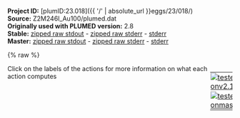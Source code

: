 **Project ID:** [plumID:23.018]({{ '/' | absolute_url }}eggs/23/018/)  
**Source:** Z2M246I_Au100/plumed.dat  
**Originally used with PLUMED version:** 2.8  
**Stable:** [zipped raw stdout](plumed.dat.plumed.stdout.txt.zip) - [zipped raw stderr](plumed.dat.plumed.stderr.txt.zip) - [stderr](plumed.dat.plumed.stderr)  
**Master:** [zipped raw stdout](plumed.dat.plumed_master.stdout.txt.zip) - [zipped raw stderr](plumed.dat.plumed_master.stderr.txt.zip) - [stderr](plumed.dat.plumed_master.stderr)  

{% raw %}
<div style="width: 100%; float:left">
<div style="width: 90%; float:left" id="value_details_data/Z2M246I_Au100/plumed.dat"> Click on the labels of the actions for more information on what each action computes </div>
<div style="width: 10%; float:left"><table><tr><td style="padding:1px"><a href="plumed.dat.plumed.stderr"><img src="https://img.shields.io/badge/v2.10-passing-green.svg" alt="tested onv2.10" /></a></td></tr><tr><td style="padding:1px"><a href="plumed.dat.plumed_master.stderr"><img src="https://img.shields.io/badge/master-passing-green.svg" alt="tested onmaster" /></a></td></tr></table></div></div>
<pre style="width=97%;">
<span style="color:blue" class="comment"># # RESTART</span>
<br/><span style="color:blue" class="comment"># # MOLINFO MOLTYPE=protein STRUCTURE=conf.pdb</span>
<span style="color:blue" class="comment"># # ENERGY LABEL=energy</span>
<br/><span style="color:blue" class="comment"># N,CA,C,O</span>
<b name="data/Z2M246I_Au100/plumed.datbb" onclick='showPath("data/Z2M246I_Au100/plumed.dat","data/Z2M246I_Au100/plumed.datbb","data/Z2M246I_Au100/plumed.datbb","violet")'>bb</b><span style="display:none;" id="data/Z2M246I_Au100/plumed.datbb">The COM action with label <b>bb</b> calculates the following quantities:<table  align="center" frame="void" width="95%" cellpadding="5%"><tr><td width="5%"><b> Quantity </b>  </td><td width="5%"><b> Type </b>  </td><td><b> Description </b> </td></tr><tr><td width="5%">bb</td><td width="5%"><font color="violet">atoms</font></td><td>virtual atom calculated by COM action</td></tr></table></span>: <span class="plumedtooltip" style="color:green">COM<span class="right">Calculate the center of mass for a group of atoms. <a href="https://www.plumed.org/doc-master/user-doc/html/_c_o_m.html" style="color:green">More details</a><i></i></span></span> <span class="plumedtooltip">ATOMS<span class="right">the list of atoms which are involved the virtual atom's definition<i></i></span></span>=7201,7204,7224,7225,7226,7228,7243,7244,7245,7247,7267,7268,7269,7271,7286,7287,7288,7290,7308,7309,7310,7312,7327,7328,7329,7331,7349,7350

<span style="color:blue" class="comment"># CB and on for sidechain headgoups</span>
<b name="data/Z2M246I_Au100/plumed.datres1" onclick='showPath("data/Z2M246I_Au100/plumed.dat","data/Z2M246I_Au100/plumed.datres1","data/Z2M246I_Au100/plumed.datres1","violet")'>res1</b><span style="display:none;" id="data/Z2M246I_Au100/plumed.datres1">The COM action with label <b>res1</b> calculates the following quantities:<table  align="center" frame="void" width="95%" cellpadding="5%"><tr><td width="5%"><b> Quantity </b>  </td><td width="5%"><b> Type </b>  </td><td><b> Description </b> </td></tr><tr><td width="5%">res1</td><td width="5%"><font color="violet">atoms</font></td><td>virtual atom calculated by COM action</td></tr></table></span>: <span class="plumedtooltip" style="color:green">COM<span class="right">Calculate the center of mass for a group of atoms. <a href="https://www.plumed.org/doc-master/user-doc/html/_c_o_m.html" style="color:green">More details</a><i></i></span></span> <span class="plumedtooltip">ATOMS<span class="right">the list of atoms which are involved the virtual atom's definition<i></i></span></span>=7206-7223
<b name="data/Z2M246I_Au100/plumed.datres2" onclick='showPath("data/Z2M246I_Au100/plumed.dat","data/Z2M246I_Au100/plumed.datres2","data/Z2M246I_Au100/plumed.datres2","violet")'>res2</b><span style="display:none;" id="data/Z2M246I_Au100/plumed.datres2">The COM action with label <b>res2</b> calculates the following quantities:<table  align="center" frame="void" width="95%" cellpadding="5%"><tr><td width="5%"><b> Quantity </b>  </td><td width="5%"><b> Type </b>  </td><td><b> Description </b> </td></tr><tr><td width="5%">res2</td><td width="5%"><font color="violet">atoms</font></td><td>virtual atom calculated by COM action</td></tr></table></span>: <span class="plumedtooltip" style="color:green">COM<span class="right">Calculate the center of mass for a group of atoms. <a href="https://www.plumed.org/doc-master/user-doc/html/_c_o_m.html" style="color:green">More details</a><i></i></span></span> <span class="plumedtooltip">ATOMS<span class="right">the list of atoms which are involved the virtual atom's definition<i></i></span></span>=7230-7242
<b name="data/Z2M246I_Au100/plumed.datres3" onclick='showPath("data/Z2M246I_Au100/plumed.dat","data/Z2M246I_Au100/plumed.datres3","data/Z2M246I_Au100/plumed.datres3","violet")'>res3</b><span style="display:none;" id="data/Z2M246I_Au100/plumed.datres3">The COM action with label <b>res3</b> calculates the following quantities:<table  align="center" frame="void" width="95%" cellpadding="5%"><tr><td width="5%"><b> Quantity </b>  </td><td width="5%"><b> Type </b>  </td><td><b> Description </b> </td></tr><tr><td width="5%">res3</td><td width="5%"><font color="violet">atoms</font></td><td>virtual atom calculated by COM action</td></tr></table></span>: <span class="plumedtooltip" style="color:green">COM<span class="right">Calculate the center of mass for a group of atoms. <a href="https://www.plumed.org/doc-master/user-doc/html/_c_o_m.html" style="color:green">More details</a><i></i></span></span> <span class="plumedtooltip">ATOMS<span class="right">the list of atoms which are involved the virtual atom's definition<i></i></span></span>=7249-7266
<b name="data/Z2M246I_Au100/plumed.datres4" onclick='showPath("data/Z2M246I_Au100/plumed.dat","data/Z2M246I_Au100/plumed.datres4","data/Z2M246I_Au100/plumed.datres4","violet")'>res4</b><span style="display:none;" id="data/Z2M246I_Au100/plumed.datres4">The COM action with label <b>res4</b> calculates the following quantities:<table  align="center" frame="void" width="95%" cellpadding="5%"><tr><td width="5%"><b> Quantity </b>  </td><td width="5%"><b> Type </b>  </td><td><b> Description </b> </td></tr><tr><td width="5%">res4</td><td width="5%"><font color="violet">atoms</font></td><td>virtual atom calculated by COM action</td></tr></table></span>: <span class="plumedtooltip" style="color:green">COM<span class="right">Calculate the center of mass for a group of atoms. <a href="https://www.plumed.org/doc-master/user-doc/html/_c_o_m.html" style="color:green">More details</a><i></i></span></span> <span class="plumedtooltip">ATOMS<span class="right">the list of atoms which are involved the virtual atom's definition<i></i></span></span>=7273-7285
<b name="data/Z2M246I_Au100/plumed.datres5" onclick='showPath("data/Z2M246I_Au100/plumed.dat","data/Z2M246I_Au100/plumed.datres5","data/Z2M246I_Au100/plumed.datres5","violet")'>res5</b><span style="display:none;" id="data/Z2M246I_Au100/plumed.datres5">The COM action with label <b>res5</b> calculates the following quantities:<table  align="center" frame="void" width="95%" cellpadding="5%"><tr><td width="5%"><b> Quantity </b>  </td><td width="5%"><b> Type </b>  </td><td><b> Description </b> </td></tr><tr><td width="5%">res5</td><td width="5%"><font color="violet">atoms</font></td><td>virtual atom calculated by COM action</td></tr></table></span>: <span class="plumedtooltip" style="color:green">COM<span class="right">Calculate the center of mass for a group of atoms. <a href="https://www.plumed.org/doc-master/user-doc/html/_c_o_m.html" style="color:green">More details</a><i></i></span></span> <span class="plumedtooltip">ATOMS<span class="right">the list of atoms which are involved the virtual atom's definition<i></i></span></span>=7292-7307
<b name="data/Z2M246I_Au100/plumed.datres6" onclick='showPath("data/Z2M246I_Au100/plumed.dat","data/Z2M246I_Au100/plumed.datres6","data/Z2M246I_Au100/plumed.datres6","violet")'>res6</b><span style="display:none;" id="data/Z2M246I_Au100/plumed.datres6">The COM action with label <b>res6</b> calculates the following quantities:<table  align="center" frame="void" width="95%" cellpadding="5%"><tr><td width="5%"><b> Quantity </b>  </td><td width="5%"><b> Type </b>  </td><td><b> Description </b> </td></tr><tr><td width="5%">res6</td><td width="5%"><font color="violet">atoms</font></td><td>virtual atom calculated by COM action</td></tr></table></span>: <span class="plumedtooltip" style="color:green">COM<span class="right">Calculate the center of mass for a group of atoms. <a href="https://www.plumed.org/doc-master/user-doc/html/_c_o_m.html" style="color:green">More details</a><i></i></span></span> <span class="plumedtooltip">ATOMS<span class="right">the list of atoms which are involved the virtual atom's definition<i></i></span></span>=7314-7326
<b name="data/Z2M246I_Au100/plumed.datres7" onclick='showPath("data/Z2M246I_Au100/plumed.dat","data/Z2M246I_Au100/plumed.datres7","data/Z2M246I_Au100/plumed.datres7","violet")'>res7</b><span style="display:none;" id="data/Z2M246I_Au100/plumed.datres7">The COM action with label <b>res7</b> calculates the following quantities:<table  align="center" frame="void" width="95%" cellpadding="5%"><tr><td width="5%"><b> Quantity </b>  </td><td width="5%"><b> Type </b>  </td><td><b> Description </b> </td></tr><tr><td width="5%">res7</td><td width="5%"><font color="violet">atoms</font></td><td>virtual atom calculated by COM action</td></tr></table></span>: <span class="plumedtooltip" style="color:green">COM<span class="right">Calculate the center of mass for a group of atoms. <a href="https://www.plumed.org/doc-master/user-doc/html/_c_o_m.html" style="color:green">More details</a><i></i></span></span> <span class="plumedtooltip">ATOMS<span class="right">the list of atoms which are involved the virtual atom's definition<i></i></span></span>=7333-7348

<b name="data/Z2M246I_Au100/plumed.datsurf" onclick='showPath("data/Z2M246I_Au100/plumed.dat","data/Z2M246I_Au100/plumed.datsurf","data/Z2M246I_Au100/plumed.datsurf","violet")'>surf</b><span style="display:none;" id="data/Z2M246I_Au100/plumed.datsurf">The COM action with label <b>surf</b> calculates the following quantities:<table  align="center" frame="void" width="95%" cellpadding="5%"><tr><td width="5%"><b> Quantity </b>  </td><td width="5%"><b> Type </b>  </td><td><b> Description </b> </td></tr><tr><td width="5%">surf</td><td width="5%"><font color="violet">atoms</font></td><td>virtual atom calculated by COM action</td></tr></table></span>: <span class="plumedtooltip" style="color:green">COM<span class="right">Calculate the center of mass for a group of atoms. <a href="https://www.plumed.org/doc-master/user-doc/html/_c_o_m.html" style="color:green">More details</a><i></i></span></span> <span class="plumedtooltip">ATOMS<span class="right">the list of atoms which are involved the virtual atom's definition<i></i></span></span>=7200

<b name="data/Z2M246I_Au100/plumed.datdbb" onclick='showPath("data/Z2M246I_Au100/plumed.dat","data/Z2M246I_Au100/plumed.datdbb","data/Z2M246I_Au100/plumed.datdbb","black")'>dbb</b><span style="display:none;" id="data/Z2M246I_Au100/plumed.datdbb">The DISTANCE action with label <b>dbb</b> calculates the following quantities:<table  align="center" frame="void" width="95%" cellpadding="5%"><tr><td width="5%"><b> Quantity </b>  </td><td width="5%"><b> Type </b>  </td><td><b> Description </b> </td></tr><tr><td width="5%">dbb.x</td><td width="5%"><font color="black">scalar</font></td><td>the x-component of the vector connecting the two atoms</td></tr><tr><td width="5%">dbb.y</td><td width="5%"><font color="black">scalar</font></td><td>the y-component of the vector connecting the two atoms</td></tr><tr><td width="5%">dbb.z</td><td width="5%"><font color="black">scalar</font></td><td>the z-component of the vector connecting the two atoms</td></tr></table></span>: <span class="plumedtooltip" style="color:green">DISTANCE<span class="right">Calculate the distance between a pair of atoms. <a href="https://www.plumed.org/doc-master/user-doc/html/_d_i_s_t_a_n_c_e.html" style="color:green">More details</a><i></i></span></span> <span class="plumedtooltip">ATOMS<span class="right">the pair of atom that we are calculating the distance between<i></i></span></span>=<b name="data/Z2M246I_Au100/plumed.datsurf">surf</b>,<b name="data/Z2M246I_Au100/plumed.datbb">bb</b> <span class="plumedtooltip">COMPONENTS<span class="right"> calculate the x, y and z components of the distance separately and store them as label<i></i></span></span> <span class="plumedtooltip">NOPBC<span class="right"> ignore the periodic boundary conditions when calculating distances<i></i></span></span>
<b name="data/Z2M246I_Au100/plumed.datdres1" onclick='showPath("data/Z2M246I_Au100/plumed.dat","data/Z2M246I_Au100/plumed.datdres1","data/Z2M246I_Au100/plumed.datdres1","black")'>dres1</b><span style="display:none;" id="data/Z2M246I_Au100/plumed.datdres1">The DISTANCE action with label <b>dres1</b> calculates the following quantities:<table  align="center" frame="void" width="95%" cellpadding="5%"><tr><td width="5%"><b> Quantity </b>  </td><td width="5%"><b> Type </b>  </td><td><b> Description </b> </td></tr><tr><td width="5%">dres1.x</td><td width="5%"><font color="black">scalar</font></td><td>the x-component of the vector connecting the two atoms</td></tr><tr><td width="5%">dres1.y</td><td width="5%"><font color="black">scalar</font></td><td>the y-component of the vector connecting the two atoms</td></tr><tr><td width="5%">dres1.z</td><td width="5%"><font color="black">scalar</font></td><td>the z-component of the vector connecting the two atoms</td></tr></table></span>: <span class="plumedtooltip" style="color:green">DISTANCE<span class="right">Calculate the distance between a pair of atoms. <a href="https://www.plumed.org/doc-master/user-doc/html/_d_i_s_t_a_n_c_e.html" style="color:green">More details</a><i></i></span></span> <span class="plumedtooltip">ATOMS<span class="right">the pair of atom that we are calculating the distance between<i></i></span></span>=<b name="data/Z2M246I_Au100/plumed.datsurf">surf</b>,<b name="data/Z2M246I_Au100/plumed.datres1">res1</b> <span class="plumedtooltip">COMPONENTS<span class="right"> calculate the x, y and z components of the distance separately and store them as label<i></i></span></span> <span class="plumedtooltip">NOPBC<span class="right"> ignore the periodic boundary conditions when calculating distances<i></i></span></span>
<b name="data/Z2M246I_Au100/plumed.datdres2" onclick='showPath("data/Z2M246I_Au100/plumed.dat","data/Z2M246I_Au100/plumed.datdres2","data/Z2M246I_Au100/plumed.datdres2","black")'>dres2</b><span style="display:none;" id="data/Z2M246I_Au100/plumed.datdres2">The DISTANCE action with label <b>dres2</b> calculates the following quantities:<table  align="center" frame="void" width="95%" cellpadding="5%"><tr><td width="5%"><b> Quantity </b>  </td><td width="5%"><b> Type </b>  </td><td><b> Description </b> </td></tr><tr><td width="5%">dres2.x</td><td width="5%"><font color="black">scalar</font></td><td>the x-component of the vector connecting the two atoms</td></tr><tr><td width="5%">dres2.y</td><td width="5%"><font color="black">scalar</font></td><td>the y-component of the vector connecting the two atoms</td></tr><tr><td width="5%">dres2.z</td><td width="5%"><font color="black">scalar</font></td><td>the z-component of the vector connecting the two atoms</td></tr></table></span>: <span class="plumedtooltip" style="color:green">DISTANCE<span class="right">Calculate the distance between a pair of atoms. <a href="https://www.plumed.org/doc-master/user-doc/html/_d_i_s_t_a_n_c_e.html" style="color:green">More details</a><i></i></span></span> <span class="plumedtooltip">ATOMS<span class="right">the pair of atom that we are calculating the distance between<i></i></span></span>=<b name="data/Z2M246I_Au100/plumed.datsurf">surf</b>,<b name="data/Z2M246I_Au100/plumed.datres2">res2</b> <span class="plumedtooltip">COMPONENTS<span class="right"> calculate the x, y and z components of the distance separately and store them as label<i></i></span></span> <span class="plumedtooltip">NOPBC<span class="right"> ignore the periodic boundary conditions when calculating distances<i></i></span></span>
<b name="data/Z2M246I_Au100/plumed.datdres3" onclick='showPath("data/Z2M246I_Au100/plumed.dat","data/Z2M246I_Au100/plumed.datdres3","data/Z2M246I_Au100/plumed.datdres3","black")'>dres3</b><span style="display:none;" id="data/Z2M246I_Au100/plumed.datdres3">The DISTANCE action with label <b>dres3</b> calculates the following quantities:<table  align="center" frame="void" width="95%" cellpadding="5%"><tr><td width="5%"><b> Quantity </b>  </td><td width="5%"><b> Type </b>  </td><td><b> Description </b> </td></tr><tr><td width="5%">dres3.x</td><td width="5%"><font color="black">scalar</font></td><td>the x-component of the vector connecting the two atoms</td></tr><tr><td width="5%">dres3.y</td><td width="5%"><font color="black">scalar</font></td><td>the y-component of the vector connecting the two atoms</td></tr><tr><td width="5%">dres3.z</td><td width="5%"><font color="black">scalar</font></td><td>the z-component of the vector connecting the two atoms</td></tr></table></span>: <span class="plumedtooltip" style="color:green">DISTANCE<span class="right">Calculate the distance between a pair of atoms. <a href="https://www.plumed.org/doc-master/user-doc/html/_d_i_s_t_a_n_c_e.html" style="color:green">More details</a><i></i></span></span> <span class="plumedtooltip">ATOMS<span class="right">the pair of atom that we are calculating the distance between<i></i></span></span>=<b name="data/Z2M246I_Au100/plumed.datsurf">surf</b>,<b name="data/Z2M246I_Au100/plumed.datres3">res3</b> <span class="plumedtooltip">COMPONENTS<span class="right"> calculate the x, y and z components of the distance separately and store them as label<i></i></span></span> <span class="plumedtooltip">NOPBC<span class="right"> ignore the periodic boundary conditions when calculating distances<i></i></span></span>
<b name="data/Z2M246I_Au100/plumed.datdres4" onclick='showPath("data/Z2M246I_Au100/plumed.dat","data/Z2M246I_Au100/plumed.datdres4","data/Z2M246I_Au100/plumed.datdres4","black")'>dres4</b><span style="display:none;" id="data/Z2M246I_Au100/plumed.datdres4">The DISTANCE action with label <b>dres4</b> calculates the following quantities:<table  align="center" frame="void" width="95%" cellpadding="5%"><tr><td width="5%"><b> Quantity </b>  </td><td width="5%"><b> Type </b>  </td><td><b> Description </b> </td></tr><tr><td width="5%">dres4.x</td><td width="5%"><font color="black">scalar</font></td><td>the x-component of the vector connecting the two atoms</td></tr><tr><td width="5%">dres4.y</td><td width="5%"><font color="black">scalar</font></td><td>the y-component of the vector connecting the two atoms</td></tr><tr><td width="5%">dres4.z</td><td width="5%"><font color="black">scalar</font></td><td>the z-component of the vector connecting the two atoms</td></tr></table></span>: <span class="plumedtooltip" style="color:green">DISTANCE<span class="right">Calculate the distance between a pair of atoms. <a href="https://www.plumed.org/doc-master/user-doc/html/_d_i_s_t_a_n_c_e.html" style="color:green">More details</a><i></i></span></span> <span class="plumedtooltip">ATOMS<span class="right">the pair of atom that we are calculating the distance between<i></i></span></span>=<b name="data/Z2M246I_Au100/plumed.datsurf">surf</b>,<b name="data/Z2M246I_Au100/plumed.datres4">res4</b> <span class="plumedtooltip">COMPONENTS<span class="right"> calculate the x, y and z components of the distance separately and store them as label<i></i></span></span> <span class="plumedtooltip">NOPBC<span class="right"> ignore the periodic boundary conditions when calculating distances<i></i></span></span>
<b name="data/Z2M246I_Au100/plumed.datdres5" onclick='showPath("data/Z2M246I_Au100/plumed.dat","data/Z2M246I_Au100/plumed.datdres5","data/Z2M246I_Au100/plumed.datdres5","black")'>dres5</b><span style="display:none;" id="data/Z2M246I_Au100/plumed.datdres5">The DISTANCE action with label <b>dres5</b> calculates the following quantities:<table  align="center" frame="void" width="95%" cellpadding="5%"><tr><td width="5%"><b> Quantity </b>  </td><td width="5%"><b> Type </b>  </td><td><b> Description </b> </td></tr><tr><td width="5%">dres5.x</td><td width="5%"><font color="black">scalar</font></td><td>the x-component of the vector connecting the two atoms</td></tr><tr><td width="5%">dres5.y</td><td width="5%"><font color="black">scalar</font></td><td>the y-component of the vector connecting the two atoms</td></tr><tr><td width="5%">dres5.z</td><td width="5%"><font color="black">scalar</font></td><td>the z-component of the vector connecting the two atoms</td></tr></table></span>: <span class="plumedtooltip" style="color:green">DISTANCE<span class="right">Calculate the distance between a pair of atoms. <a href="https://www.plumed.org/doc-master/user-doc/html/_d_i_s_t_a_n_c_e.html" style="color:green">More details</a><i></i></span></span> <span class="plumedtooltip">ATOMS<span class="right">the pair of atom that we are calculating the distance between<i></i></span></span>=<b name="data/Z2M246I_Au100/plumed.datsurf">surf</b>,<b name="data/Z2M246I_Au100/plumed.datres5">res5</b> <span class="plumedtooltip">COMPONENTS<span class="right"> calculate the x, y and z components of the distance separately and store them as label<i></i></span></span> <span class="plumedtooltip">NOPBC<span class="right"> ignore the periodic boundary conditions when calculating distances<i></i></span></span>
<b name="data/Z2M246I_Au100/plumed.datdres6" onclick='showPath("data/Z2M246I_Au100/plumed.dat","data/Z2M246I_Au100/plumed.datdres6","data/Z2M246I_Au100/plumed.datdres6","black")'>dres6</b><span style="display:none;" id="data/Z2M246I_Au100/plumed.datdres6">The DISTANCE action with label <b>dres6</b> calculates the following quantities:<table  align="center" frame="void" width="95%" cellpadding="5%"><tr><td width="5%"><b> Quantity </b>  </td><td width="5%"><b> Type </b>  </td><td><b> Description </b> </td></tr><tr><td width="5%">dres6.x</td><td width="5%"><font color="black">scalar</font></td><td>the x-component of the vector connecting the two atoms</td></tr><tr><td width="5%">dres6.y</td><td width="5%"><font color="black">scalar</font></td><td>the y-component of the vector connecting the two atoms</td></tr><tr><td width="5%">dres6.z</td><td width="5%"><font color="black">scalar</font></td><td>the z-component of the vector connecting the two atoms</td></tr></table></span>: <span class="plumedtooltip" style="color:green">DISTANCE<span class="right">Calculate the distance between a pair of atoms. <a href="https://www.plumed.org/doc-master/user-doc/html/_d_i_s_t_a_n_c_e.html" style="color:green">More details</a><i></i></span></span> <span class="plumedtooltip">ATOMS<span class="right">the pair of atom that we are calculating the distance between<i></i></span></span>=<b name="data/Z2M246I_Au100/plumed.datsurf">surf</b>,<b name="data/Z2M246I_Au100/plumed.datres6">res6</b> <span class="plumedtooltip">COMPONENTS<span class="right"> calculate the x, y and z components of the distance separately and store them as label<i></i></span></span> <span class="plumedtooltip">NOPBC<span class="right"> ignore the periodic boundary conditions when calculating distances<i></i></span></span>
<b name="data/Z2M246I_Au100/plumed.datdres7" onclick='showPath("data/Z2M246I_Au100/plumed.dat","data/Z2M246I_Au100/plumed.datdres7","data/Z2M246I_Au100/plumed.datdres7","black")'>dres7</b><span style="display:none;" id="data/Z2M246I_Au100/plumed.datdres7">The DISTANCE action with label <b>dres7</b> calculates the following quantities:<table  align="center" frame="void" width="95%" cellpadding="5%"><tr><td width="5%"><b> Quantity </b>  </td><td width="5%"><b> Type </b>  </td><td><b> Description </b> </td></tr><tr><td width="5%">dres7.x</td><td width="5%"><font color="black">scalar</font></td><td>the x-component of the vector connecting the two atoms</td></tr><tr><td width="5%">dres7.y</td><td width="5%"><font color="black">scalar</font></td><td>the y-component of the vector connecting the two atoms</td></tr><tr><td width="5%">dres7.z</td><td width="5%"><font color="black">scalar</font></td><td>the z-component of the vector connecting the two atoms</td></tr></table></span>: <span class="plumedtooltip" style="color:green">DISTANCE<span class="right">Calculate the distance between a pair of atoms. <a href="https://www.plumed.org/doc-master/user-doc/html/_d_i_s_t_a_n_c_e.html" style="color:green">More details</a><i></i></span></span> <span class="plumedtooltip">ATOMS<span class="right">the pair of atom that we are calculating the distance between<i></i></span></span>=<b name="data/Z2M246I_Au100/plumed.datsurf">surf</b>,<b name="data/Z2M246I_Au100/plumed.datres7">res7</b> <span class="plumedtooltip">COMPONENTS<span class="right"> calculate the x, y and z components of the distance separately and store them as label<i></i></span></span> <span class="plumedtooltip">NOPBC<span class="right"> ignore the periodic boundary conditions when calculating distances<i></i></span></span>
<br/><span class="plumedtooltip" style="color:green">UPPER_WALLS<span class="right">Defines a wall for the value of one or more collective variables, <a href="https://www.plumed.org/doc-master/user-doc/html/_u_p_p_e_r__w_a_l_l_s.html" style="color:green">More details</a><i></i></span></span> <span class="plumedtooltip">ARG<span class="right">the arguments on which the bias is acting<i></i></span></span>=<b name="data/Z2M246I_Au100/plumed.datdbb">dbb.z</b> <span class="plumedtooltip">AT<span class="right">the positions of the wall<i></i></span></span>=5.5 <span class="plumedtooltip">KAPPA<span class="right">the force constant for the wall<i></i></span></span>=1000000 <span class="plumedtooltip">LABEL<span class="right">a label for the action so that its output can be referenced in the input to other actions<i></i></span></span>=<b name="data/Z2M246I_Au100/plumed.datuwall_dbb" onclick='showPath("data/Z2M246I_Au100/plumed.dat","data/Z2M246I_Au100/plumed.datuwall_dbb","data/Z2M246I_Au100/plumed.datuwall_dbb","black")'>uwall_dbb</b><span style="display:none;" id="data/Z2M246I_Au100/plumed.datuwall_dbb">The UPPER_WALLS action with label <b>uwall_dbb</b> calculates the following quantities:<table  align="center" frame="void" width="95%" cellpadding="5%"><tr><td width="5%"><b> Quantity </b>  </td><td width="5%"><b> Type </b>  </td><td><b> Description </b> </td></tr><tr><td width="5%">uwall_dbb.bias</td><td width="5%"><font color="black">scalar</font></td><td>the instantaneous value of the bias potential</td></tr><tr><td width="5%">uwall_dbb.force2</td><td width="5%"><font color="black">scalar</font></td><td>the instantaneous value of the squared force due to this bias potential</td></tr></table></span>
<span class="plumedtooltip" style="color:green">UPPER_WALLS<span class="right">Defines a wall for the value of one or more collective variables, <a href="https://www.plumed.org/doc-master/user-doc/html/_u_p_p_e_r__w_a_l_l_s.html" style="color:green">More details</a><i></i></span></span> <span class="plumedtooltip">ARG<span class="right">the arguments on which the bias is acting<i></i></span></span>=<b name="data/Z2M246I_Au100/plumed.datdres1">dres1.z</b> <span class="plumedtooltip">AT<span class="right">the positions of the wall<i></i></span></span>=5.5 <span class="plumedtooltip">KAPPA<span class="right">the force constant for the wall<i></i></span></span>=1000000 <span class="plumedtooltip">LABEL<span class="right">a label for the action so that its output can be referenced in the input to other actions<i></i></span></span>=<b name="data/Z2M246I_Au100/plumed.datuwall_dres1" onclick='showPath("data/Z2M246I_Au100/plumed.dat","data/Z2M246I_Au100/plumed.datuwall_dres1","data/Z2M246I_Au100/plumed.datuwall_dres1","black")'>uwall_dres1</b><span style="display:none;" id="data/Z2M246I_Au100/plumed.datuwall_dres1">The UPPER_WALLS action with label <b>uwall_dres1</b> calculates the following quantities:<table  align="center" frame="void" width="95%" cellpadding="5%"><tr><td width="5%"><b> Quantity </b>  </td><td width="5%"><b> Type </b>  </td><td><b> Description </b> </td></tr><tr><td width="5%">uwall_dres1.bias</td><td width="5%"><font color="black">scalar</font></td><td>the instantaneous value of the bias potential</td></tr><tr><td width="5%">uwall_dres1.force2</td><td width="5%"><font color="black">scalar</font></td><td>the instantaneous value of the squared force due to this bias potential</td></tr></table></span>
<span class="plumedtooltip" style="color:green">UPPER_WALLS<span class="right">Defines a wall for the value of one or more collective variables, <a href="https://www.plumed.org/doc-master/user-doc/html/_u_p_p_e_r__w_a_l_l_s.html" style="color:green">More details</a><i></i></span></span> <span class="plumedtooltip">ARG<span class="right">the arguments on which the bias is acting<i></i></span></span>=<b name="data/Z2M246I_Au100/plumed.datdres2">dres2.z</b> <span class="plumedtooltip">AT<span class="right">the positions of the wall<i></i></span></span>=5.5 <span class="plumedtooltip">KAPPA<span class="right">the force constant for the wall<i></i></span></span>=1000000 <span class="plumedtooltip">LABEL<span class="right">a label for the action so that its output can be referenced in the input to other actions<i></i></span></span>=<b name="data/Z2M246I_Au100/plumed.datuwall_dres2" onclick='showPath("data/Z2M246I_Au100/plumed.dat","data/Z2M246I_Au100/plumed.datuwall_dres2","data/Z2M246I_Au100/plumed.datuwall_dres2","black")'>uwall_dres2</b><span style="display:none;" id="data/Z2M246I_Au100/plumed.datuwall_dres2">The UPPER_WALLS action with label <b>uwall_dres2</b> calculates the following quantities:<table  align="center" frame="void" width="95%" cellpadding="5%"><tr><td width="5%"><b> Quantity </b>  </td><td width="5%"><b> Type </b>  </td><td><b> Description </b> </td></tr><tr><td width="5%">uwall_dres2.bias</td><td width="5%"><font color="black">scalar</font></td><td>the instantaneous value of the bias potential</td></tr><tr><td width="5%">uwall_dres2.force2</td><td width="5%"><font color="black">scalar</font></td><td>the instantaneous value of the squared force due to this bias potential</td></tr></table></span>
<span class="plumedtooltip" style="color:green">UPPER_WALLS<span class="right">Defines a wall for the value of one or more collective variables, <a href="https://www.plumed.org/doc-master/user-doc/html/_u_p_p_e_r__w_a_l_l_s.html" style="color:green">More details</a><i></i></span></span> <span class="plumedtooltip">ARG<span class="right">the arguments on which the bias is acting<i></i></span></span>=<b name="data/Z2M246I_Au100/plumed.datdres3">dres3.z</b> <span class="plumedtooltip">AT<span class="right">the positions of the wall<i></i></span></span>=5.5 <span class="plumedtooltip">KAPPA<span class="right">the force constant for the wall<i></i></span></span>=1000000 <span class="plumedtooltip">LABEL<span class="right">a label for the action so that its output can be referenced in the input to other actions<i></i></span></span>=<b name="data/Z2M246I_Au100/plumed.datuwall_dres3" onclick='showPath("data/Z2M246I_Au100/plumed.dat","data/Z2M246I_Au100/plumed.datuwall_dres3","data/Z2M246I_Au100/plumed.datuwall_dres3","black")'>uwall_dres3</b><span style="display:none;" id="data/Z2M246I_Au100/plumed.datuwall_dres3">The UPPER_WALLS action with label <b>uwall_dres3</b> calculates the following quantities:<table  align="center" frame="void" width="95%" cellpadding="5%"><tr><td width="5%"><b> Quantity </b>  </td><td width="5%"><b> Type </b>  </td><td><b> Description </b> </td></tr><tr><td width="5%">uwall_dres3.bias</td><td width="5%"><font color="black">scalar</font></td><td>the instantaneous value of the bias potential</td></tr><tr><td width="5%">uwall_dres3.force2</td><td width="5%"><font color="black">scalar</font></td><td>the instantaneous value of the squared force due to this bias potential</td></tr></table></span>
<span class="plumedtooltip" style="color:green">UPPER_WALLS<span class="right">Defines a wall for the value of one or more collective variables, <a href="https://www.plumed.org/doc-master/user-doc/html/_u_p_p_e_r__w_a_l_l_s.html" style="color:green">More details</a><i></i></span></span> <span class="plumedtooltip">ARG<span class="right">the arguments on which the bias is acting<i></i></span></span>=<b name="data/Z2M246I_Au100/plumed.datdres4">dres4.z</b> <span class="plumedtooltip">AT<span class="right">the positions of the wall<i></i></span></span>=5.5 <span class="plumedtooltip">KAPPA<span class="right">the force constant for the wall<i></i></span></span>=1000000 <span class="plumedtooltip">LABEL<span class="right">a label for the action so that its output can be referenced in the input to other actions<i></i></span></span>=<b name="data/Z2M246I_Au100/plumed.datuwall_dres4" onclick='showPath("data/Z2M246I_Au100/plumed.dat","data/Z2M246I_Au100/plumed.datuwall_dres4","data/Z2M246I_Au100/plumed.datuwall_dres4","black")'>uwall_dres4</b><span style="display:none;" id="data/Z2M246I_Au100/plumed.datuwall_dres4">The UPPER_WALLS action with label <b>uwall_dres4</b> calculates the following quantities:<table  align="center" frame="void" width="95%" cellpadding="5%"><tr><td width="5%"><b> Quantity </b>  </td><td width="5%"><b> Type </b>  </td><td><b> Description </b> </td></tr><tr><td width="5%">uwall_dres4.bias</td><td width="5%"><font color="black">scalar</font></td><td>the instantaneous value of the bias potential</td></tr><tr><td width="5%">uwall_dres4.force2</td><td width="5%"><font color="black">scalar</font></td><td>the instantaneous value of the squared force due to this bias potential</td></tr></table></span>
<span class="plumedtooltip" style="color:green">UPPER_WALLS<span class="right">Defines a wall for the value of one or more collective variables, <a href="https://www.plumed.org/doc-master/user-doc/html/_u_p_p_e_r__w_a_l_l_s.html" style="color:green">More details</a><i></i></span></span> <span class="plumedtooltip">ARG<span class="right">the arguments on which the bias is acting<i></i></span></span>=<b name="data/Z2M246I_Au100/plumed.datdres5">dres5.z</b> <span class="plumedtooltip">AT<span class="right">the positions of the wall<i></i></span></span>=5.5 <span class="plumedtooltip">KAPPA<span class="right">the force constant for the wall<i></i></span></span>=1000000 <span class="plumedtooltip">LABEL<span class="right">a label for the action so that its output can be referenced in the input to other actions<i></i></span></span>=<b name="data/Z2M246I_Au100/plumed.datuwall_dres5" onclick='showPath("data/Z2M246I_Au100/plumed.dat","data/Z2M246I_Au100/plumed.datuwall_dres5","data/Z2M246I_Au100/plumed.datuwall_dres5","black")'>uwall_dres5</b><span style="display:none;" id="data/Z2M246I_Au100/plumed.datuwall_dres5">The UPPER_WALLS action with label <b>uwall_dres5</b> calculates the following quantities:<table  align="center" frame="void" width="95%" cellpadding="5%"><tr><td width="5%"><b> Quantity </b>  </td><td width="5%"><b> Type </b>  </td><td><b> Description </b> </td></tr><tr><td width="5%">uwall_dres5.bias</td><td width="5%"><font color="black">scalar</font></td><td>the instantaneous value of the bias potential</td></tr><tr><td width="5%">uwall_dres5.force2</td><td width="5%"><font color="black">scalar</font></td><td>the instantaneous value of the squared force due to this bias potential</td></tr></table></span>
<span class="plumedtooltip" style="color:green">UPPER_WALLS<span class="right">Defines a wall for the value of one or more collective variables, <a href="https://www.plumed.org/doc-master/user-doc/html/_u_p_p_e_r__w_a_l_l_s.html" style="color:green">More details</a><i></i></span></span> <span class="plumedtooltip">ARG<span class="right">the arguments on which the bias is acting<i></i></span></span>=<b name="data/Z2M246I_Au100/plumed.datdres6">dres6.z</b> <span class="plumedtooltip">AT<span class="right">the positions of the wall<i></i></span></span>=5.5 <span class="plumedtooltip">KAPPA<span class="right">the force constant for the wall<i></i></span></span>=1000000 <span class="plumedtooltip">LABEL<span class="right">a label for the action so that its output can be referenced in the input to other actions<i></i></span></span>=<b name="data/Z2M246I_Au100/plumed.datuwall_dres6" onclick='showPath("data/Z2M246I_Au100/plumed.dat","data/Z2M246I_Au100/plumed.datuwall_dres6","data/Z2M246I_Au100/plumed.datuwall_dres6","black")'>uwall_dres6</b><span style="display:none;" id="data/Z2M246I_Au100/plumed.datuwall_dres6">The UPPER_WALLS action with label <b>uwall_dres6</b> calculates the following quantities:<table  align="center" frame="void" width="95%" cellpadding="5%"><tr><td width="5%"><b> Quantity </b>  </td><td width="5%"><b> Type </b>  </td><td><b> Description </b> </td></tr><tr><td width="5%">uwall_dres6.bias</td><td width="5%"><font color="black">scalar</font></td><td>the instantaneous value of the bias potential</td></tr><tr><td width="5%">uwall_dres6.force2</td><td width="5%"><font color="black">scalar</font></td><td>the instantaneous value of the squared force due to this bias potential</td></tr></table></span>
<span class="plumedtooltip" style="color:green">UPPER_WALLS<span class="right">Defines a wall for the value of one or more collective variables, <a href="https://www.plumed.org/doc-master/user-doc/html/_u_p_p_e_r__w_a_l_l_s.html" style="color:green">More details</a><i></i></span></span> <span class="plumedtooltip">ARG<span class="right">the arguments on which the bias is acting<i></i></span></span>=<b name="data/Z2M246I_Au100/plumed.datdres7">dres7.z</b> <span class="plumedtooltip">AT<span class="right">the positions of the wall<i></i></span></span>=5.5 <span class="plumedtooltip">KAPPA<span class="right">the force constant for the wall<i></i></span></span>=1000000 <span class="plumedtooltip">LABEL<span class="right">a label for the action so that its output can be referenced in the input to other actions<i></i></span></span>=<b name="data/Z2M246I_Au100/plumed.datuwall_dres7" onclick='showPath("data/Z2M246I_Au100/plumed.dat","data/Z2M246I_Au100/plumed.datuwall_dres7","data/Z2M246I_Au100/plumed.datuwall_dres7","black")'>uwall_dres7</b><span style="display:none;" id="data/Z2M246I_Au100/plumed.datuwall_dres7">The UPPER_WALLS action with label <b>uwall_dres7</b> calculates the following quantities:<table  align="center" frame="void" width="95%" cellpadding="5%"><tr><td width="5%"><b> Quantity </b>  </td><td width="5%"><b> Type </b>  </td><td><b> Description </b> </td></tr><tr><td width="5%">uwall_dres7.bias</td><td width="5%"><font color="black">scalar</font></td><td>the instantaneous value of the bias potential</td></tr><tr><td width="5%">uwall_dres7.force2</td><td width="5%"><font color="black">scalar</font></td><td>the instantaneous value of the squared force due to this bias potential</td></tr></table></span>
<br/><span style="color:blue" class="comment"># all atoms</span>
<span class="plumedtooltip" style="color:green">GYRATION<span class="right">Calculate the radius of gyration, or other properties related to it. <a href="https://www.plumed.org/doc-master/user-doc/html/_g_y_r_a_t_i_o_n.html" style="color:green">More details</a><i></i></span></span> <span class="plumedtooltip">TYPE<span class="right"> The type of calculation relative to the Gyration Tensor you want to perform<i></i></span></span>=RADIUS <span class="plumedtooltip">ATOMS<span class="right">the group of atoms that you are calculating the Gyration Tensor for<i></i></span></span>=7201-7352 <span class="plumedtooltip">LABEL<span class="right">a label for the action so that its output can be referenced in the input to other actions<i></i></span></span>=<b name="data/Z2M246I_Au100/plumed.datrg" onclick='showPath("data/Z2M246I_Au100/plumed.dat","data/Z2M246I_Au100/plumed.datrg","data/Z2M246I_Au100/plumed.datrg","black")'>rg</b><span style="display:none;" id="data/Z2M246I_Au100/plumed.datrg">The GYRATION action with label <b>rg</b> calculates the following quantities:<table  align="center" frame="void" width="95%" cellpadding="5%"><tr><td width="5%"><b> Quantity </b>  </td><td width="5%"><b> Type </b>  </td><td><b> Description </b> </td></tr><tr><td width="5%">rg</td><td width="5%"><font color="black">scalar</font></td><td>the radius of gyration</td></tr></table></span>
<br/><span class="plumedtooltip" style="color:green">PBMETAD<span class="right">Used to performed Parallel Bias metadynamics. <a href="https://www.plumed.org/doc-master/user-doc/html/_p_b_m_e_t_a_d.html" style="color:green">More details</a><i></i></span></span> ...
<span class="plumedtooltip">WALKERS_MPI<span class="right"> Switch on MPI version of multiple walkers - not compatible with WALKERS_* options other than WALKERS_DIR<i></i></span></span>
<span class="plumedtooltip">ARG<span class="right">the labels of the scalars on which the bias will act<i></i></span></span>=<b name="data/Z2M246I_Au100/plumed.datdbb">dbb.z</b>,<b name="data/Z2M246I_Au100/plumed.datdres1">dres1.z</b>,<b name="data/Z2M246I_Au100/plumed.datdres2">dres2.z</b>,<b name="data/Z2M246I_Au100/plumed.datdres3">dres3.z</b>,<b name="data/Z2M246I_Au100/plumed.datdres4">dres4.z</b>,<b name="data/Z2M246I_Au100/plumed.datdres5">dres5.z</b>,<b name="data/Z2M246I_Au100/plumed.datdres6">dres6.z</b>,<b name="data/Z2M246I_Au100/plumed.datdres7">dres7.z</b>,<b name="data/Z2M246I_Au100/plumed.datrg">rg</b>
<span class="plumedtooltip">SIGMA<span class="right">the widths of the Gaussian hills<i></i></span></span>=200.0
<span class="plumedtooltip">ADAPTIVE<span class="right">use a geometric (=GEOM) or diffusion (=DIFF) based hills width scheme<i></i></span></span>=DIFF
<span class="plumedtooltip">SIGMA_MIN<span class="right">the lower bounds for the sigmas (in CV units) when using adaptive hills<i></i></span></span>=0.01,0.01,0.01,0.01,0.01,0.01,0.01,0.01,0.01
<span class="plumedtooltip">SIGMA_MAX<span class="right">the upper bounds for the sigmas (in CV units) when using adaptive hills<i></i></span></span>=0.4,0.4,0.4,0.4,0.4,0.4,0.4,0.4,0.4
<span class="plumedtooltip">HEIGHT<span class="right">the height of the Gaussian hills, one for all biases<i></i></span></span>=1.2 <span style="color:blue" class="comment">#kJ/mol</span>
<span class="plumedtooltip">PACE<span class="right">the frequency for hill addition, one for all biases<i></i></span></span>=500
<span class="plumedtooltip">BIASFACTOR<span class="right">use well tempered metadynamics with this bias factor, one for all biases<i></i></span></span>=24  <span style="color:blue" class="comment"># Sqrt[cv]*8</span>
<span class="plumedtooltip">TEMP<span class="right">the system temperature - this is only needed if you are doing well-tempered metadynamics<i></i></span></span>=298.0
<span class="plumedtooltip">LABEL<span class="right">a label for the action so that its output can be referenced in the input to other actions<i></i></span></span>=<b name="data/Z2M246I_Au100/plumed.datPBMETAD" onclick='showPath("data/Z2M246I_Au100/plumed.dat","data/Z2M246I_Au100/plumed.datPBMETAD","data/Z2M246I_Au100/plumed.datPBMETAD","black")'>PBMETAD</b><span style="display:none;" id="data/Z2M246I_Au100/plumed.datPBMETAD">The PBMETAD action with label <b>PBMETAD</b> calculates the following quantities:<table  align="center" frame="void" width="95%" cellpadding="5%"><tr><td width="5%"><b> Quantity </b>  </td><td width="5%"><b> Type </b>  </td><td><b> Description </b> </td></tr><tr><td width="5%">PBMETAD.bias</td><td width="5%"><font color="black">scalar</font></td><td>the instantaneous value of the bias potential</td></tr></table></span>
<span class="plumedtooltip">GRID_MIN<span class="right">the lower bounds for the grid<i></i></span></span>=-0.5,-0.5,-0.5,-0.5,-0.5,-0.5,-0.5,-0.5,0.0
<span class="plumedtooltip">GRID_MAX<span class="right">the upper bounds for the grid<i></i></span></span>=7.5,7.5,7.5,7.5,7.5,7.5,7.5,7.5,7.0
<span class="plumedtooltip">FILE<span class="right">files in which the lists of added hills are stored, default names are assigned using arguments if FILE is not found<i></i></span></span>=../HILLS.dbb,../HILLS.dres1,../HILLS.dres2,../HILLS.dres3,../HILLS.dres4,../HILLS.dres5,../HILLS.dres6,../HILLS.dres7,../HILLS.rg
... PBMETAD
<br/><span class="plumedtooltip" style="color:green">PRINT<span class="right">Print quantities to a file. <a href="https://www.plumed.org/doc-master/user-doc/html/_p_r_i_n_t.html" style="color:green">More details</a><i></i></span></span> <span class="plumedtooltip">ARG<span class="right">the labels of the values that you would like to print to the file<i></i></span></span>=<b name="data/Z2M246I_Au100/plumed.datPBMETAD">PBMETAD.bias</b>,<b name="data/Z2M246I_Au100/plumed.datdbb">dbb.z</b>,<b name="data/Z2M246I_Au100/plumed.datdres1">dres1.z</b>,<b name="data/Z2M246I_Au100/plumed.datdres2">dres2.z</b>,<b name="data/Z2M246I_Au100/plumed.datdres3">dres3.z</b>,<b name="data/Z2M246I_Au100/plumed.datdres4">dres4.z</b>,<b name="data/Z2M246I_Au100/plumed.datdres5">dres5.z</b>,<b name="data/Z2M246I_Au100/plumed.datdres6">dres6.z</b>,<b name="data/Z2M246I_Au100/plumed.datdres7">dres7.z</b>,<b name="data/Z2M246I_Au100/plumed.datrg">rg</b> <span class="plumedtooltip">STRIDE<span class="right"> the frequency with which the quantities of interest should be output<i></i></span></span>=500 <span class="plumedtooltip">FILE<span class="right">the name of the file on which to output these quantities<i></i></span></span>=COLVAR
</pre>
{% endraw %}
